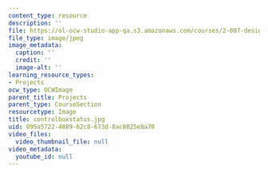 ```yaml
---
content_type: resource
description: ''
file: https://ol-ocw-studio-app-qa.s3.amazonaws.com/courses/2-007-design-and-manufacturing-i-spring-2009/095a5722488962c8673d8ac8025e8a70_controlboxstatus.jpg
file_type: image/jpeg
image_metadata:
  caption: ''
  credit: ''
  image-alt: ''
learning_resource_types:
- Projects
ocw_type: OCWImage
parent_title: Projects
parent_type: CourseSection
resourcetype: Image
title: controlboxstatus.jpg
uid: 095a5722-4889-62c8-673d-8ac8025e8a70
video_files:
  video_thumbnail_file: null
video_metadata:
  youtube_id: null
---
```

